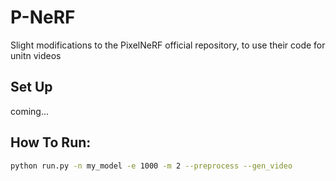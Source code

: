 # P-NeRF
Slight modifications to the PixelNeRF official repository, to use their code for unitn videos

## Set Up

coming...

## How To Run:


```sh
python run.py -n my_model -e 1000 -m 2 --preprocess --gen_video
```

